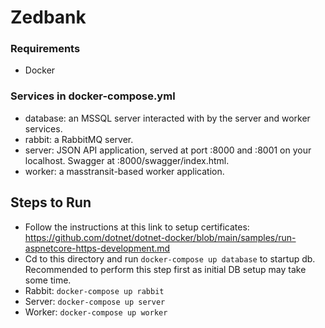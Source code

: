 # Zedbank

### Requirements
* Docker

### Services in docker-compose.yml
* database: an MSSQL server interacted with by the server and worker services.
* rabbit: a RabbitMQ server.
* server: JSON API application, served at port :8000 and :8001 on your localhost. Swagger at :8000/swagger/index.html.
* worker: a masstransit-based worker application.

## Steps to Run
* Follow the instructions at this link to setup certificates: https://github.com/dotnet/dotnet-docker/blob/main/samples/run-aspnetcore-https-development.md
* Cd to this directory and run `docker-compose up database` to startup db. Recommended to perform this step first as initial DB setup may take some time.
* Rabbit: `docker-compose up rabbit`
* Server: `docker-compose up server`
* Worker: `docker-compose up worker`

